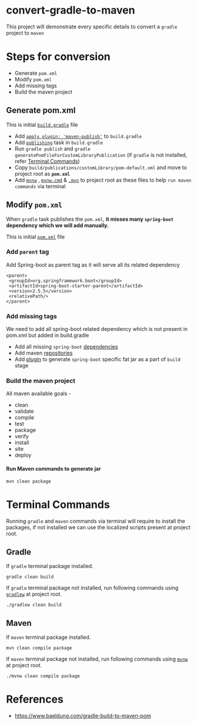 # convert-gradle-to-maven
This project will demonstrate every specific details to convert a `gradle` project to `maven`

# Steps for conversion
- Generate `pom.xml`
- Modify `pom.xml`
- Add missing tags
- Build the maven project

## Generate pom.xml

This is initial [`build.gradle`](https://github.com/BornOn27/convert-gradle-to-maven/blob/main/migration-resources/original-project-build.gradle) file 
- Add [`apply plugin: 'maven-publish'`](https://github.com/BornOn27/convert-gradle-to-maven/blob/main/build.gradle#L7) to `build.gradle`
- Add [`publishing`](https://github.com/BornOn27/convert-gradle-to-maven/blob/main/build.gradle#L23-L31) task in `build.gradle`
- Run `gradle publish` and `gradle generatePomFileForCustomLibraryPublication` (if `gradle` is not installed, refer [Terminal Commands](https://github.com/BornOn27/convert-gradle-to-maven#gradle))
- Copy `build/publications/customLibrary/pom-default.xml` and move  to project root as **`pom.xml`** 
- Add [`mvnw`](https://github.com/BornOn27/convert-gradle-to-maven/blob/main/mvnw) , [`mvnw.cmd`](https://github.com/BornOn27/convert-gradle-to-maven/blob/main/mvnw.cmd) & [`.mvn`](https://github.com/BornOn27/convert-gradle-to-maven/tree/main/.mvn/wrapper) to project root as these files to help `run maven commands` via terminal



## Modify `pom.xml`

When `gradle` task publishes the `pom.xml`, **it misses many `spring-boot` dependency which
we will add manually.**

This is initial [`pom.xml`](https://github.com/BornOn27/convert-gradle-to-maven/blob/main/migration-resources/pom-generated-via-gradle.xml) file

### Add `parent` tag
Add Spring-boot as parent tag as it will serve all its related dependency
   ```
   <parent>
	<groupId>org.springframework.boot</groupId>
	<artifactId>spring-boot-starter-parent</artifactId>
	<version>2.5.5</version>
	<relativePath/>
   </parent>
   ```

### Add missing tags
We need to add all spring-boot related dependency which is not present in pom.xml but added in build.gradle
- Add all missing `spring-boot` [dependencies](https://github.com/BornOn27/convert-gradle-to-maven/blob/main/pom.xml#L36-L55)
- Add maven [repositories](https://github.com/BornOn27/convert-gradle-to-maven/blob/main/pom.xml#L68-L73)
- Add [plugin](https://github.com/BornOn27/convert-gradle-to-maven/blob/main/pom.xml#L21-L33) to generate `spring-boot` specific fat jar as a part of `build` stage

### Build the maven project
All maven available goals - 
-   clean
-   validate
-   compile
-   test
-   package
-   verify
-   install
-   site
-   deploy

#### Run Maven commands to generate jar
    mvn clean package

# Terminal Commands
Running `gradle` and `maven` commands via terminal will require to install the packages, if not installed we can use the localized scripts present at project root.

## Gradle
If `gradle` terminal package installed.

    gradle clean build

If `gradle` terminal package not installed, run following commands using [`gradlew`](https://github.com/BornOn27/convert-gradle-to-maven/blob/main/gradlew) at project root.

    ./gradlew clean build

## Maven
If `maven` terminal package installed.

    mvn clean compile package

If `maven` terminal package not installed, run following commands using [`mvnw`](https://github.com/BornOn27/convert-gradle-to-maven/blob/main/mvnw) at project root.

    ./mvnw clean compile package

# References
- https://www.baeldung.com/gradle-build-to-maven-pom
